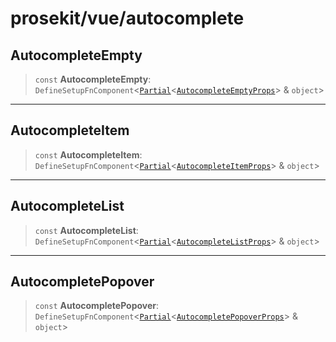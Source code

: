 # prosekit/vue/autocomplete

<a id="AutocompleteEmpty" name="AutocompleteEmpty"></a>

## AutocompleteEmpty

> `const` **AutocompleteEmpty**: `DefineSetupFnComponent`\<[`Partial`](https://www.typescriptlang.org/docs/handbook/utility-types.html#partialtype)\<[`AutocompleteEmptyProps`](../web/autocomplete.md#AutocompleteEmptyProps)\> & `object`\>

***

<a id="AutocompleteItem" name="AutocompleteItem"></a>

## AutocompleteItem

> `const` **AutocompleteItem**: `DefineSetupFnComponent`\<[`Partial`](https://www.typescriptlang.org/docs/handbook/utility-types.html#partialtype)\<[`AutocompleteItemProps`](../web/autocomplete.md#AutocompleteItemProps)\> & `object`\>

***

<a id="AutocompleteList" name="AutocompleteList"></a>

## AutocompleteList

> `const` **AutocompleteList**: `DefineSetupFnComponent`\<[`Partial`](https://www.typescriptlang.org/docs/handbook/utility-types.html#partialtype)\<[`AutocompleteListProps`](../web/autocomplete.md#AutocompleteListProps)\> & `object`\>

***

<a id="AutocompletePopover" name="AutocompletePopover"></a>

## AutocompletePopover

> `const` **AutocompletePopover**: `DefineSetupFnComponent`\<[`Partial`](https://www.typescriptlang.org/docs/handbook/utility-types.html#partialtype)\<[`AutocompletePopoverProps`](../web/autocomplete.md#AutocompletePopoverProps)\> & `object`\>
